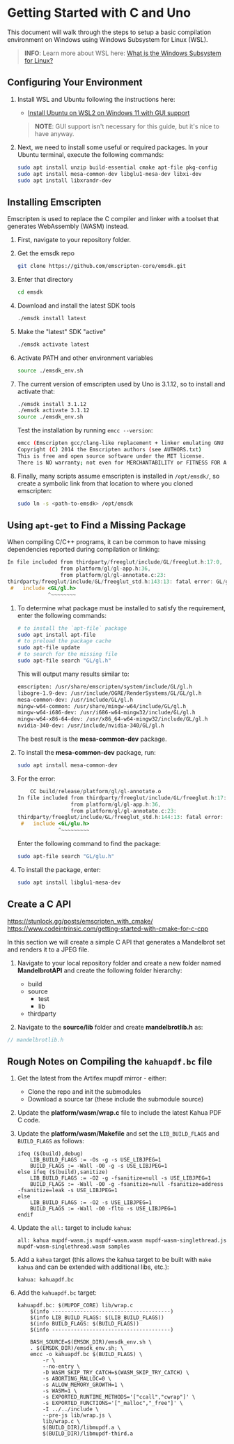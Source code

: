 # Getting Started with C and Uno

This document will walk through the steps to setup a basic compilation environment on Windows using Windows Subsystem for Linux (WSL).

> **INFO**: Learn more about WSL here: [What is the Windows Subsystem for Linux?](https://learn.microsoft.com/windows/wsl/about)

## Configuring Your Environment

1. Install WSL and Ubuntu following the instructions here:

   * [Install Ubuntu on WSL2 on Windows 11 with GUI support](https://ubuntu.com/tutorials/install-ubuntu-on-wsl2-on-windows-11-with-gui-support#1-overview)

    > **NOTE**: GUI support isn't necessary for this guide, but it's nice to have anyway.

1. Next, we need to install some useful or required packages. In your Ubuntu terminal, execute the following commands:

    ```bash
    sudo apt install unzip build-essential cmake apt-file pkg-config
    sudo apt install mesa-common-dev libglu1-mesa-dev libxi-dev
    sudo apt install libxrandr-dev
    ```

## Installing Emscripten

Emscripten is used to replace the C compiler and linker with a toolset that generates WebAssembly (WASM) instead.

1. First, navigate to your repository folder.

1. Get the emsdk repo

    ```bash
    git clone https://github.com/emscripten-core/emsdk.git
    ```

1. Enter that directory

    ```bash
    cd emsdk
    ```

1. Download and install the latest SDK tools

    ```bash
    ./emsdk install latest
    ```

1. Make the "latest" SDK "active"

    ```bash
    ./emsdk activate latest
    ```

1. Activate PATH and other environment variables

    ```bash
    source ./emsdk_env.sh
    ```

1. The current version of emscripten used by Uno is 3.1.12, so to install and activate that:

    ```bash
    ./emsdk install 3.1.12
    ./emsdk activate 3.1.12
    source ./emsdk_env.sh
    ```

    Test the installation by running `emcc --version`:

    ```bash
    emcc (Emscripten gcc/clang-like replacement + linker emulating GNU ld) 3.1.12 (38d1292ba2f5b4a7c8518931f5ae6f97ef0f6827)
    Copyright (C) 2014 the Emscripten authors (see AUTHORS.txt)
    This is free and open source software under the MIT license.
    There is NO warranty; not even for MERCHANTABILITY or FITNESS FOR A PARTICULAR PURPOSE.
    ```

1. Finally, many scripts assume emscripten is installed in `/opt/emsdk/`, so create a symbolic link from that location to where you cloned emscripten:

    ```bash
    sudo ln -s <path-to-emsdk> /opt/emsdk
    ```

## Using `apt-get` to Find a Missing Package

When compiling C/C++ programs, it can be common to have missing dependencies reported during compilation or linking:

```c
In file included from thirdparty/freeglut/include/GL/freeglut.h:17:0,
                 from platform/gl/gl-app.h:36,
                 from platform/gl/gl-annotate.c:23:
thirdparty/freeglut/include/GL/freeglut_std.h:143:13: fatal error: GL/gl.h: No such file or directory
 #   include <GL/gl.h>
             ^~~~~~~~~
```

1. To determine what package must be installed to satisfy the requirement, enter the following commands:

    ```bash
    # to install the `apt-file` package
    sudo apt install apt-file
    # to preload the package cache
    sudo apt-file update
    # to search for the missing file
    sudo apt-file search "GL/gl.h"
    ```

    This will output many results similar to:

    ```bash
    emscripten: /usr/share/emscripten/system/include/GL/gl.h
    libogre-1.9-dev: /usr/include/OGRE/RenderSystems/GL/GL/gl.h
    mesa-common-dev: /usr/include/GL/gl.h
    mingw-w64-common: /usr/share/mingw-w64/include/GL/gl.h
    mingw-w64-i686-dev: /usr/i686-w64-mingw32/include/GL/gl.h
    mingw-w64-x86-64-dev: /usr/x86_64-w64-mingw32/include/GL/gl.h
    nvidia-340-dev: /usr/include/nvidia-340/GL/gl.h
    ```

    The best result is the **mesa-common-dev** package.

1. To install the **mesa-common-dev** package, run:

    ```bash
    sudo apt install mesa-common-dev
    ```

1. For the error:

    ```c
        CC build/release/platform/gl/gl-annotate.o
    In file included from thirdparty/freeglut/include/GL/freeglut.h:17:0,
                     from platform/gl/gl-app.h:36,
                     from platform/gl/gl-annotate.c:23:
    thirdparty/freeglut/include/GL/freeglut_std.h:144:13: fatal error: GL/glu.h: No such file or directory
     #   include <GL/glu.h>
                 ^~~~~~~~~~
    ```

    Enter the following command to find the package:

    ```bash
    sudo apt-file search "GL/glu.h"
    ```

1. To install the package, enter:

    ```bash
    sudo apt install libglu1-mesa-dev
    ```

## Create a C API

<https://stunlock.gg/posts/emscripten_with_cmake/>
<https://www.codeintrinsic.com/getting-started-with-cmake-for-c-cpp>

In this section we will create a simple C API that generates a Mandelbrot set and renders it to a JPEG file.

1. Navigate to your local repository folder and create a new folder named **MandelbrotAPI** and create the following folder hierarchy:

    * build
    * source
      * test
      * lib
    * thirdparty

2. Navigate to the **source/lib** folder and create **mandelbrotlib.h** as:

```c
// mandelbrotlib.h

```

## Rough Notes on Compiling the `kahuapdf.bc` file

1. Get the latest from the Artifex mupdf mirror - either:
    * Clone the repo and init the submodules
    * Download a source tar (these include the submodule source)
1. Update the **platform/wasm/wrap.c** file to include the latest Kahua PDF C code.
1. Update the **platform/wasm/Makefile** and set the `LIB_BUILD_FLAGS` and `BUILD_FLAGS` as follows:

    ```make
    ifeq ($(build),debug)
        LIB_BUILD_FLAGS := -Os -g -s USE_LIBJPEG=1
        BUILD_FLAGS := -Wall -O0 -g -s USE_LIBJPEG=1
    else ifeq ($(build),sanitize)
        LIB_BUILD_FLAGS := -O2 -g -fsanitize=null -s USE_LIBJPEG=1
        BUILD_FLAGS := -Wall -O0 -g -fsanitize=null -fsanitize=address -fsanitize=leak -s USE_LIBJPEG=1
    else
        LIB_BUILD_FLAGS := -O2 -s USE_LIBJPEG=1
        BUILD_FLAGS := -Wall -O0 -flto -s USE_LIBJPEG=1
    endif
    ```

1. Update the `all:` target to include `kahua`:

    ```make
    all: kahua mupdf-wasm.js mupdf-wasm.wasm mupdf-wasm-singlethread.js mupdf-wasm-singlethread.wasm samples
    ```

1. Add a `kahua` target (this allows the kahua target to be built with `make kahua` and can be extended with additional libs, etc.):

    ```make
    kahua: kahuapdf.bc
    ```

1. Add the `kahuapdf.bc` target:

    ```make
    kahuapdf.bc: $(MUPDF_CORE) lib/wrap.c
        $(info --------------------------------------)
        $(info LIB_BUILD_FLAGS: $(LIB_BUILD_FLAGS))
        $(info BUILD_FLAGS: $(BUILD_FLAGS))
        $(info --------------------------------------)

        BASH_SOURCE=$(EMSDK_DIR)/emsdk_env.sh \
        . $(EMSDK_DIR)/emsdk_env.sh; \
        emcc -o kahuapdf.bc $(BUILD_FLAGS) \
            -r \
            --no-entry \
            -D WASM_SKIP_TRY_CATCH=$(WASM_SKIP_TRY_CATCH) \
            -s ABORTING_MALLOC=0 \
            -s ALLOW_MEMORY_GROWTH=1 \
            -s WASM=1 \
            -s EXPORTED_RUNTIME_METHODS='["ccall","cwrap"]' \
            -s EXPORTED_FUNCTIONS='["_malloc","_free"]' \
            -I ../../include \
            --pre-js lib/wrap.js \
            lib/wrap.c \
            $(BUILD_DIR)/libmupdf.a \
            $(BUILD_DIR)/libmupdf-third.a
    ```